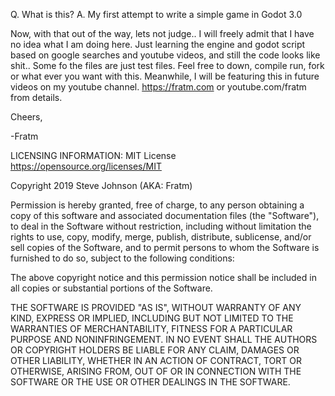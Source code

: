 Q. What is this?
A.  My first attempt to write a simple game in Godot 3.0

Now, with that out of the way, lets not judge.. I will freely admit that I have no idea what I am doing here.
Just learning the engine and godot script based on google searches and youtube videos, and still the code looks
like shit.. Some fo the files are just test files.    Feel free to down, compile run, fork or what ever you want with this.
Meanwhile, I will be featuring this in future videos on my youtube channel.  https://fratm.com or youtube.com/fratm from details.


Cheers,

-Fratm

LICENSING INFORMATION: MIT License https://opensource.org/licenses/MIT

Copyright 2019 Steve Johnson (AKA: Fratm)

Permission is hereby granted, free of charge, to any person obtaining a copy of this software and associated documentation
files (the "Software"), to deal in the Software without restriction, including without limitation the rights to use, copy,
modify, merge, publish, distribute, sublicense, and/or sell copies of the Software, and to permit persons to whom the
Software is furnished to do so, subject to the following conditions:

The above copyright notice and this permission notice shall be included in all copies or substantial portions of the Software.

THE SOFTWARE IS PROVIDED "AS IS", WITHOUT WARRANTY OF ANY KIND, EXPRESS OR IMPLIED, INCLUDING BUT NOT LIMITED TO THE
WARRANTIES OF MERCHANTABILITY, FITNESS FOR A PARTICULAR PURPOSE AND NONINFRINGEMENT. 
IN NO EVENT SHALL THE AUTHORS OR COPYRIGHT HOLDERS BE LIABLE FOR ANY CLAIM, DAMAGES OR OTHER LIABILITY, WHETHER IN AN
ACTION OF CONTRACT, TORT OR OTHERWISE, ARISING FROM, OUT OF OR IN CONNECTION WITH THE SOFTWARE OR THE USE OR OTHER
DEALINGS IN THE SOFTWARE.
